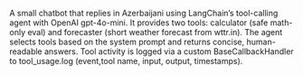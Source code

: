 A small chatbot that replies in Azerbaijani using LangChain’s tool-calling agent with OpenAI gpt-4o-mini.
It provides two tools: calculator (safe math-only eval) and forecaster (short weather forecast from wttr.in).
The agent selects tools based on the system prompt and returns concise, human-readable answers.
Tool activity is logged via a custom BaseCallbackHandler to tool_usage.log (event,tool name, input, output, timestamps).
